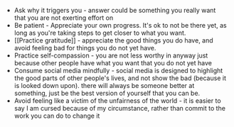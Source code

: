 * Ask why it triggers you - answer could be something you really want that you are not exerting effort on
* Be patient - Appreciate your own progress. It's ok to not be there yet, as long as you're taking steps to get closer to what you want.
* [[Practice gratitude]] - appreciate the good things you do have, and avoid feeling bad for things you do not yet have.
* Practice self-compassion - you are not less worthy in anyway just because other people have what you want that you do not yet have
* Consume social media mindfully - social media is designed to highlight the good parts of other people's lives, and not show the bad (because it is looked down upon). there will always be someone better at something, just be the best version of yourself that you can be.
* Avoid feeling like a victim of the unfairness of the world - it is easier to say I am cursed because of my circumstance, rather than commit to the work you can do to change it